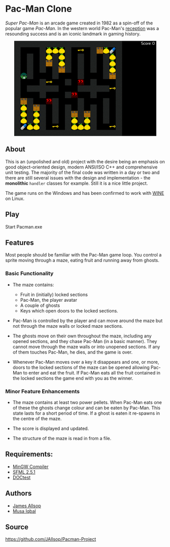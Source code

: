 # **Pac-Man Clone**  
_Super Pac-Man_ is an arcade game created in 1982 as a spin-off of the popular game _Pac-Man_. In the western world Pac-Man's [reception](https://en.wikipedia.org/wiki/Pac-Man#Reception) was a resounding success and is an iconic landmark in gaming history.  

<div align="center"
  <br>
    <img align="center" width="448" height="299" src="demo.gif">
  <br>
</div>

## **About**
This is an (unpolished and old) project with the desire being an emphasis on good object-oriented design, modern ANSI/ISO C++ and comprehensive unit testing. The majority of the final code was written in a day or two and there are still several issues with the design and implementation - the __monolithic__ `handler` classes for example. Still it is a nice little project.  

The game runs on the Windows and has been confirmed to work with [WINE](https://www.winehq.org/) on Linux.  

## **Play**
Start Pacman.exe

## **Features**  
Most people should be familiar with the Pac-Man game loop. You control a sprite moving through a maze, eating fruit and running away from ghosts. 

###  **Basic Functionality**   

- The maze contains:  
  - Fruit in (initially) locked sections  
  - Pac-Man, the player avatar  
  - A couple of ghosts  
  - Keys which open doors to the locked sections.  

- Pac-Man is controlled by the player and can move around the maze but not through the maze walls or locked maze sections.  

- The ghosts move on their own throughout the maze, including any opened sections, and they chase Pac-Man (in a basic manner). They cannot move through the maze walls or into unopened sections. If any of them touches Pac-Man, he dies, and the game is over.  

- Whenever Pac-Man moves over a key it disappears and one, or more, doors to the locked sections of the maze can be opened allowing Pac-Man to enter and eat the fruit. If Pac-Man eats all the fruit contained in the locked sections the game end with you as the winner.  

### **Minor Feature Enhancements**  
- The maze contains at least two power pellets. When Pac-Man eats one of these the ghosts change colour and can be eaten by Pac-Man. This state lasts for a short period of time. If a ghost is eaten it re-spawns in the centre of the maze.

- The score is displayed and updated.    

- The structure of the maze is read in from a file.  

## **Requirements:**
- [MinGW Compiler](https://www.mingw-w64.org/) 
- [SFML 2.5.1](https://www.sfml-dev.org/index.php)
- [DOCtest](https://github.com/onqtam/doctest)

## **Authors**
- [James Allsop](https://github.com/JAllsop)
- [Musa Iqbal](https://github.com/kinz970724)

## **Source**
https://github.com/JAllsop/Pacman-Project
